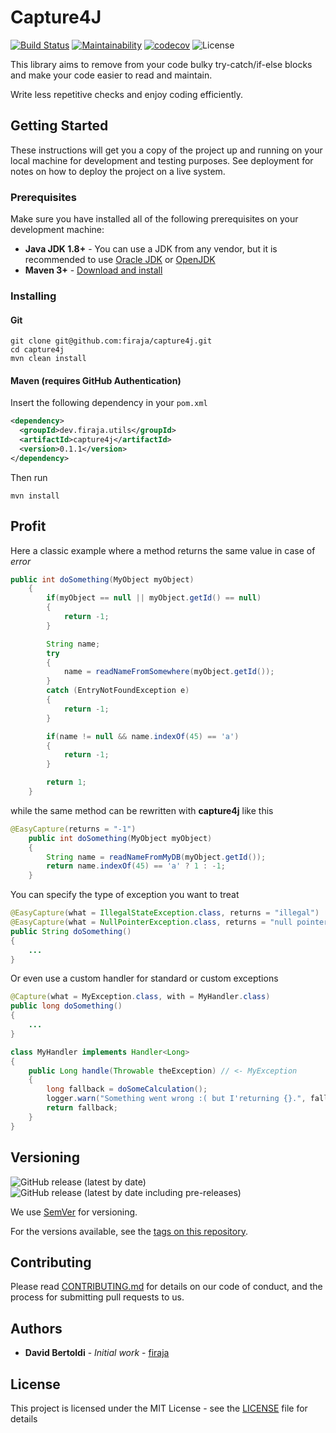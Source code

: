 # Capture4J

[![Build Status](https://travis-ci.org/firaja/capture4j.svg?branch=master)](https://travis-ci.org/firaja/capture4j)
[![Maintainability](https://api.codeclimate.com/v1/badges/6eeea4a9b5c9207ffbea/maintainability)](https://codeclimate.com/github/firaja/capture4j/maintainability)
[![codecov](https://codecov.io/gh/firaja/capture4j/branch/master/graph/badge.svg)](https://codecov.io/gh/firaja/capture4j)
![License](https://img.shields.io/github/license/firaja/capture4j)

This library aims to remove from your code bulky try-catch/if-else blocks and make your code easier to read and maintain.

Write less repetitive checks and enjoy coding efficiently.

## Getting Started
These instructions will get you a copy of the project up and running on your local machine for development and testing purposes. See deployment for notes on how to deploy the project on a live system.

### Prerequisites
Make sure you have installed all of the following prerequisites on your development machine:
 * **Java JDK 1.8+** - You can use a JDK from any vendor, but it is recommended to use 
 [Oracle JDK](https://www.oracle.com/technetwork/java/javase/downloads/index.html) or 
 [OpenJDK](https://openjdk.java.net/install/)
 * **Maven 3+** - [Download and install](https://maven.apache.org/install.html)
 
### Installing

#### Git
```shell script
git clone git@github.com:firaja/capture4j.git
cd capture4j
mvn clean install
```

#### Maven (requires GitHub Authentication)
Insert the following dependency in your `pom.xml`
```xml
<dependency>
  <groupId>dev.firaja.utils</groupId>
  <artifactId>capture4j</artifactId>
  <version>0.1.1</version>
</dependency>
```
Then run
```shell script
mvn install
```

## Profit

Here a classic example where a method returns the same value in case of *error*
```java
public int doSomething(MyObject myObject)
    {
        if(myObject == null || myObject.getId() == null)
        {
            return -1;
        }

        String name;
        try
        {
            name = readNameFromSomewhere(myObject.getId());
        } 
        catch (EntryNotFoundException e)
        {
            return -1;
        }

        if(name != null && name.indexOf(45) == 'a')
        {
            return -1;
        }

        return 1;
    }
```
while the same method can be rewritten with **capture4j** like this
```java
@EasyCapture(returns = "-1")
    public int doSomething(MyObject myObject)
    {
        String name = readNameFromMyDB(myObject.getId());
        return name.indexOf(45) == 'a' ? 1 : -1;
    }
```

You can specify the type of exception you want to treat
```java
@EasyCapture(what = IllegalStateException.class, returns = "illegal")
@EasyCapture(what = NullPointerException.class, returns = "null pointer :(")
public String doSomething()
{
    ...
}
```

Or even use a custom handler for standard or custom exceptions
```java
@Capture(what = MyException.class, with = MyHandler.class)
public long doSomething()
{
    ...
}
```
```java
class MyHandler implements Handler<Long>
{
    public Long handle(Throwable theException) // <- MyException
    {
        long fallback = doSomeCalculation();
        logger.warn("Something went wrong :( but I'returning {}.", fallback, theException);
        return fallback;
    }    
}
```
## Versioning
![GitHub release (latest by date)](https://img.shields.io/github/v/release/firaja/capture4j) ![GitHub release (latest by date including pre-releases)](https://img.shields.io/github/v/release/firaja/capture4j?include_prereleases)

We use [SemVer](http://semver.org/) for versioning. 

For the versions available, see the [tags on this repository](https://github.com/firaja/capture4j/tags).

## Contributing

Please read [CONTRIBUTING.md](CONTRIBUTING.md) for details on our code of conduct, and the process for submitting pull requests to us.

## Authors

* **David Bertoldi** - *Initial work* - [firaja](https://github.com/firaja)

## License

This project is licensed under the MIT License - see the [LICENSE](LICENSE) file for details
